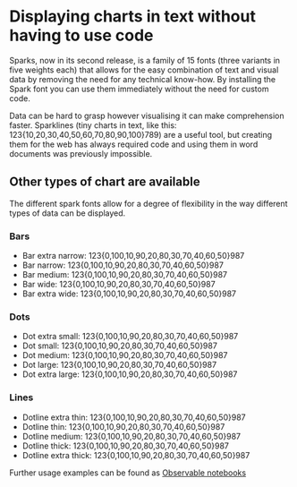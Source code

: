 # Displaying charts in text without having to use code

Sparks, now in its second release, is a family of 15 fonts (three variants in five weights each) that allows for the easy combination of text and visual data by removing the need for any technical know-how. By installing the Spark font you can use them immediately without the need for custom code.

Data can be hard to grasp however visualising it can make comprehension faster. Sparklines (tiny charts in text, like this: <span class="sparks dotline-extrathin">123{10,20,30,40,50,60,70,80,90,100}789</span>) are a useful tool, but creating them for the web has always required code and using them in word documents was previously impossible.

## Other types of chart are available

The different spark fonts allow for a degree of flexibility in the way different types of data can be displayed.

### Bars

 * Bar extra narrow: <span class="sparks bar-extranarrow">123{0,100,10,90,20,80,30,70,40,60,50}987</span>
 * Bar narrow: <span class="sparks bar-narrow">123{0,100,10,90,20,80,30,70,40,60,50}987</span>
 * Bar medium: <span class="sparks bar-medium">123{0,100,10,90,20,80,30,70,40,60,50}987</span>
 * Bar wide: <span class="sparks bar-wide">123{0,100,10,90,20,80,30,70,40,60,50}987</span>
 * Bar extra wide: <span class="sparks bar-extrawide">123{0,100,10,90,20,80,30,70,40,60,50}987</span>
 
### Dots</h3>

 * Dot extra small: <span class="sparks dot-extrasmall">123{0,100,10,90,20,80,30,70,40,60,50}987</span>
 * Dot small: <span class="sparks dot-small">123{0,100,10,90,20,80,30,70,40,60,50}987</span>
 * Dot medium: <span class="sparks dot-medium">123{0,100,10,90,20,80,30,70,40,60,50}987</span>
 * Dot large: <span class="sparks dot-large">123{0,100,10,90,20,80,30,70,40,60,50}987</span>
 * Dot extra large: <span class="sparks dot-extralarge">123{0,100,10,90,20,80,30,70,40,60,50}987</span>

### Lines

 * Dotline extra thin: <span class="sparks dotline-extrathin">123{0,100,10,90,20,80,30,70,40,60,50}987</span>
 * Dotline thin: <span class="sparks dotline-thin">123{0,100,10,90,20,80,30,70,40,60,50}987</span>
 * Dotline medium: <span class="sparks dotline-medium">123{0,100,10,90,20,80,30,70,40,60,50}987</span>
 * Dotline thick: <span class="sparks dotline-thick">123{0,100,10,90,20,80,30,70,40,60,50}987</span>
 * Dotline extra thick: <span class="sparks dotline-extrathick">123{0,100,10,90,20,80,30,70,40,60,50}987</span>

Further usage examples can be found as <a href="https://beta.observablehq.com/collection/@tomgp/sparks/2">Observable notebooks</a>